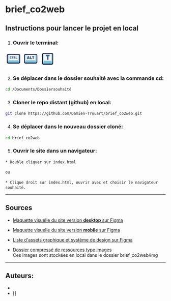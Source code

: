 # brief_co2web

## Instructions pour lancer le projet en local

1.  ### Ouvrir le terminal:

<img src="img/ctrl.png" width="50"> <img src="img/alt.png" width="50"> <img src="img/t.png" width="50"> 


2.  ### Se déplacer dans le dossier souhaité avec la commande cd:
```bash
cd /Documents/Dossiersouhaité
```
3. ### Cloner le repo distant (github) en local:
```bash
git clone https://github.com/Damien-Trouart/brief_co2web.git
```
4. ### Se déplacer dans le nouveau dossier cloné:
```bash
cd brief_co2web
```

5. ### Ouvrir le site dans un navigateur:
```
* Double cliquer sur index.html 

ou

* Clique droit sur index.html, ouvrir avec et choisir le navigateur souhaité.
```


___
## Sources

* [Maquette visuelle du site version **desktop** sur Figma](https://www.figma.com/proto/FqLShNuELRhRpJKklSh6tz/CO2WEB-2.0?page-id=1%3A2221&type=design&node-id=1-2248&viewport=2123%2C410%2C0.36&scaling=scale-down&starting-point-node-id=1%3A2248)

* [Maquette visuelle du site version **mobile** sur Figma](https://www.figma.com/proto/FqLShNuELRhRpJKklSh6tz/CO2WEB-2.0?page-id=0%3A1&type=design&node-id=1-65&viewport=-1213%2C376%2C0.5&scaling=scale-down&starting-point-node-id=1%3A65)

* [Liste d'assets graphique et système de design sur Figma](https://www.figma.com/proto/FqLShNuELRhRpJKklSh6tz/CO2WEB-2.0?page-id=1%3A2795&type=design&node-id=1-2796&viewport=1042%2C-165%2C0.17&scaling=scale-down&starting-point-node-id=1%3A2796)

* [Dossier compressé de ressources type images](https://simplonline.co/classrooms/cd9c9cfe-5c16-432e-9761-c662ecb00454/briefs/28f1c4ea-10c7-4fca-8bf7-4e7c9c1e1c84) <br>
Ces images sont stockées en local dans le dossier brief_co2web/img


___

## Auteurs:
* [](https://github.com/Damien-Trouart)
* []
